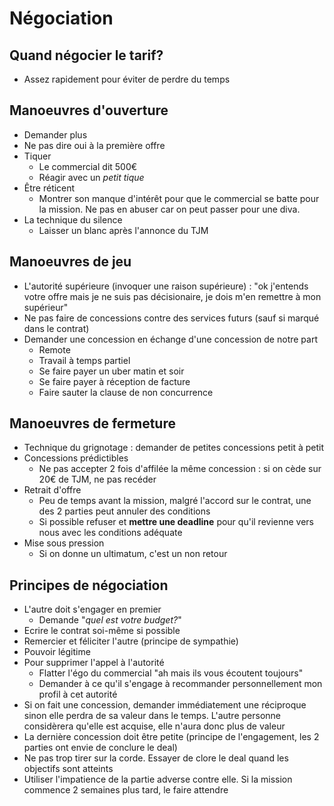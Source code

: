 # Négociation
## Quand négocier le tarif?
- Assez rapidement pour éviter de perdre du temps

## Manoeuvres d'ouverture
- Demander plus
- Ne pas dire oui à la première offre
- Tiquer
    - Le commercial dit 500€
    - Réagir avec un *petit tique*
- Être réticent
    - Montrer son manque d'intérêt pour que le commercial se batte pour la mission. Ne pas en abuser car on peut passer pour une diva.
- La technique du silence
    - Laisser un blanc après l'annonce du TJM

## Manoeuvres de jeu
- L'autorité supérieure (invoquer une raison supérieure) : "ok j'entends votre offre mais je ne suis pas décisionaire, je dois m'en remettre à mon supérieur"
- Ne pas faire de concessions contre des services futurs (sauf si marqué dans le contrat)
- Demander une concession en échange d'une concession de notre part
    - Remote
    - Travail à temps partiel
    - Se faire payer un uber matin et soir
    - Se faire payer à réception de facture
    - Faire sauter la clause de non concurrence

## Manoeuvres de fermeture
- Technique du grignotage : demander de petites concessions petit à petit
- Concessions prédictibles
    - Ne pas accepter 2 fois d'affilée la même concession : si on cède sur 20€ de TJM, ne pas recéder
- Retrait d'offre
    - Peu de temps avant la mission, malgré l'accord sur le contrat, une des 2 parties peut annuler des conditions
    - Si possible refuser et **mettre une deadline** pour qu'il revienne vers nous avec les conditions adéquate
- Mise sous pression
    - Si on donne un ultimatum, c'est un non retour

## Principes de négociation
- L'autre doit s'engager en premier
    - Demande "*quel est votre budget?*"
- Ecrire le contrat soi-même si possible
- Remercier et féliciter l'autre (principe de sympathie)
- Pouvoir légitime
- Pour supprimer l'appel à l'autorité
    - Flatter l'égo du commercial "ah mais ils vous écoutent toujours"
    - Demander à ce qu'il s'engage à recommander personnellement mon profil à cet autorité
- Si on fait une concession, demander immédiatement une réciproque sinon elle perdra de sa valeur dans le temps. L'autre personne considèrera qu'elle est acquise, elle n'aura donc plus de valeur
- La dernière concession doit être petite (principe de l'engagement, les 2 parties ont envie de conclure le deal)
- Ne pas trop tirer sur la corde. Essayer de clore le deal quand les objectifs sont atteints
- Utiliser l'impatience de la partie adverse contre elle. Si la mission commence 2 semaines plus tard, le faire attendre